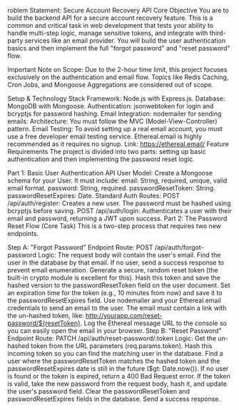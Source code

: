 roblem Statement: Secure Account Recovery API
Core Objective
You are to build the backend API for a secure account recovery feature. This is a common and critical task in web development that tests your ability to handle multi-step logic, manage sensitive tokens, and integrate with third-party services like an email provider. You will build the user authentication basics and then implement the full "forgot password" and "reset password" flow.

Important Note on Scope: Due to the 2-hour time limit, this project focuses exclusively on the authentication and email flow. Topics like Redis Caching, Cron Jobs, and Mongoose Aggregations are considered out of scope.

Setup & Technology Stack
Framework: Node.js with Express.js.
Database: MongoDB with Mongoose.
Authentication: jsonwebtoken for login and bcryptjs for password hashing.
Email Integration: nodemailer for sending emails.
Architecture: You must follow the MVC (Model-View-Controller) pattern.
Email Testing: To avoid setting up a real email account, you must use a free developer email testing service. Ethereal.email is highly recommended as it requires no signup.
Link: https://ethereal.email/
Feature Requirements
The project is divided into two parts: setting up basic authentication and then implementing the password reset logic.

Part 1: Basic User Authentication API
User Model:
Create a Mongoose schema for your User. It must include:
email: String, required, unique, valid email format.
password: String, required.
passwordResetToken: String.
passwordResetExpires: Date.
Standard Auth Routes:
POST /api/auth/register: Creates a new user. The password must be hashed using bcryptjs before saving.
POST /api/auth/login: Authenticates a user with their email and password, returning a JWT upon success.
Part 2: The Password Reset Flow (Core Task)
This is a two-step process that requires two new endpoints.

Step A: "Forgot Password" Endpoint
Route: POST /api/auth/forgot-password
Logic:
The request body will contain the user's email.
Find the user in the database by that email. If no user, send a success response to prevent email enumeration.
Generate a secure, random reset token (the built-in crypto module is excellent for this).
Hash this token and save the hashed version to the passwordResetToken field on the user document.
Set an expiration time for the token (e.g., 10 minutes from now) and save it to the passwordResetExpires field.
Use nodemailer and your Ethereal.email credentials to send an email to the user. The email must contain a link with the un-hashed token, like: http://yourapp.com/reset-password/${resetToken}.
Log the Ethereal message URL to the console so you can easily open the email in your browser.
Step B: "Reset Password" Endpoint
Route: PATCH /api/auth/reset-password/:token
Logic:
Get the un-hashed token from the URL parameters (req.params.token).
Hash this incoming token so you can find the matching user in the database.
Find a user where the passwordResetToken matches the hashed token and the passwordResetExpires date is still in the future ($gt: Date.now()).
If no user is found or the token is expired, return a 400 Bad Request error.
If the token is valid, take the new password from the request body, hash it, and update the user's password field.
Clear the passwordResetToken and passwordResetExpires fields in the database.
Send a success response.
